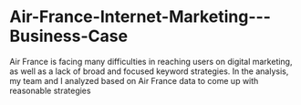 # Air-France-Internet-Marketing---Business-Case
Air France is facing many difficulties in reaching users on digital marketing, as well as a lack of broad and focused keyword strategies. In the analysis, my team and I analyzed based on Air France data to come up with reasonable strategies
